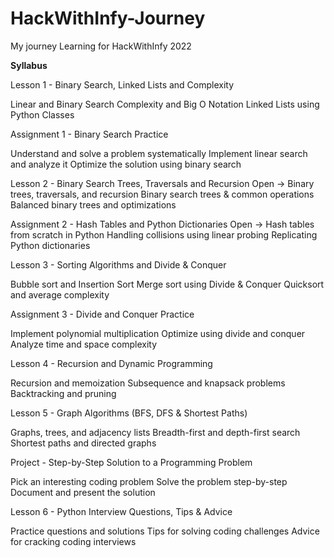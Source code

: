 # HackWithInfy-Journey
My journey Learning for HackWithInfy 2022

**Syllabus**

Lesson 1 - Binary Search, Linked Lists and Complexity

Linear and Binary Search
Complexity and Big O Notation
Linked Lists using Python Classes

Assignment 1 - Binary Search Practice

Understand and solve a problem systematically
Implement linear search and analyze it
Optimize the solution using binary search

Lesson 2 - Binary Search Trees, Traversals and Recursion
Open →
Binary trees, traversals, and recursion
Binary search trees & common operations
Balanced binary trees and optimizations

Assignment 2 - Hash Tables and Python Dictionaries
Open →
Hash tables from scratch in Python
Handling collisions using linear probing
Replicating Python dictionaries

Lesson 3 - Sorting Algorithms and Divide & Conquer

Bubble sort and Insertion Sort
Merge sort using Divide & Conquer
Quicksort and average complexity

Assignment 3 - Divide and Conquer Practice

Implement polynomial multiplication
Optimize using divide and conquer
Analyze time and space complexity

Lesson 4 - Recursion and Dynamic Programming

Recursion and memoization
Subsequence and knapsack problems
Backtracking and pruning

Lesson 5 - Graph Algorithms (BFS, DFS & Shortest Paths)

Graphs, trees, and adjacency lists
Breadth-first and depth-first search
Shortest paths and directed graphs

Project - Step-by-Step Solution to a Programming Problem

Pick an interesting coding problem
Solve the problem step-by-step
Document and present the solution

Lesson 6 - Python Interview Questions, Tips & Advice

Practice questions and solutions
Tips for solving coding challenges
Advice for cracking coding interviews
